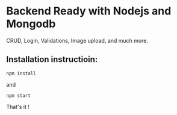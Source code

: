 # Backend Ready with Nodejs and Mongodb
 

CRUD, Login, Validations, Image upload, and much more.

## Installation instructioin:

```npm install```

and

```npm start```

That's it !

